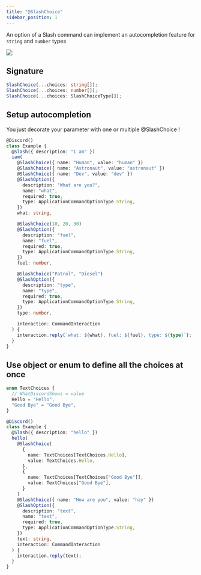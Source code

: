 ```yaml
---
title: "@SlashChoice"
sidebar_position: 1
---
```


An option of a Slash command can implement an autocompletion feature for `string` and `number` types

![](../../../../static/img/choices.png)

## Signature

```ts
SlashChoice(...choices: string[]);
SlashChoice(...choices: number[]);
SlashChoice(...choices: SlashChoiceType[]);
```

## Setup autocompletion

You just decorate your parameter with one or multiple @SlashChoice !

```ts
@Discord()
class Example {
  @Slash({ description: "I am" })
  iam(
    @SlashChoice({ name: "Human", value: "human" })
    @SlashChoice({ name: "Astronaut", value: "astronaut" })
    @SlashChoice({ name: "Dev", value: "dev" })
    @SlashOption({
      description: "What are you?",
      name: "what",
      required: true,
      type: ApplicationCommandOptionType.String,
    })
    what: string,

    @SlashChoice(10, 20, 30)
    @SlashOption({
      description: "fuel",
      name: "fuel",
      required: true,
      type: ApplicationCommandOptionType.String,
    })
    fuel: number,

    @SlashChoice("Patrol", "Diesel")
    @SlashOption({
      description: "type",
      name: "type",
      required: true,
      type: ApplicationCommandOptionType.String,
    })
    type: number,

    interaction: CommandInteraction
  ) {
    interaction.reply(`what: ${what}, fuel: ${fuel}, type: ${type}`);
  }
}
```

## Use object or enum to define all the choices at once

```ts
enum TextChoices {
  // WhatDiscordShows = value
  Hello = "Hello",
  "Good Bye" = "Good Bye",
}

@Discord()
class Example {
  @Slash({ description: "hello" })
  hello(
    @SlashChoice(
      {
        name: TextChoices[TextChoices.Hello],
        value: TextChoices.Hello,
      },
      {
        name: TextChoices[TextChoices["Good Bye"]],
        value: TextChoices["Good Bye"],
      }
    )
    @SlashChoice({ name: "How are you", value: "hay" })
    @SlashOption({
      description: "text",
      name: "text",
      required: true,
      type: ApplicationCommandOptionType.String,
    })
    text: string,
    interaction: CommandInteraction
  ) {
    interaction.reply(text);
  }
}
```
